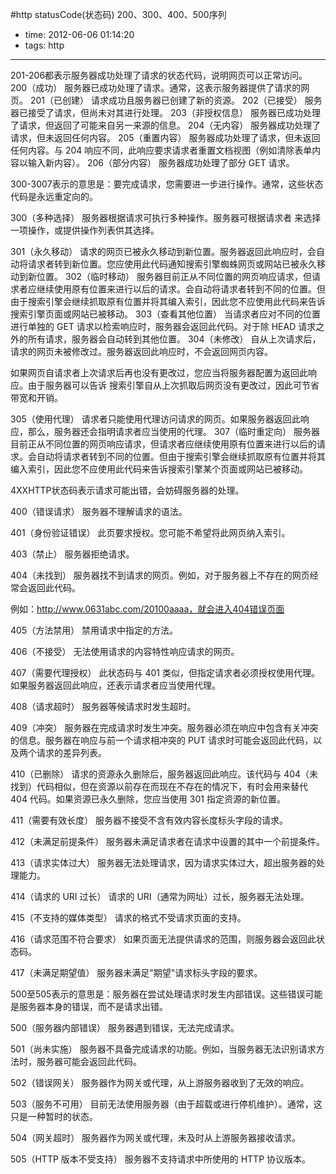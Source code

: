 #http statusCode(状态码) 200、300、400、500序列

- time: 2012-06-06 01:14:20
- tags: http

---

201-206都表示服务器成功处理了请求的状态代码，说明网页可以正常访问。
200（成功）  服务器已成功处理了请求。通常，这表示服务器提供了请求的网页。
201（已创建）  请求成功且服务器已创建了新的资源。 
202（已接受）  服务器已接受了请求，但尚未对其进行处理。 
203（非授权信息）  服务器已成功处理了请求，但返回了可能来自另一来源的信息。 
204（无内容）  服务器成功处理了请求，但未返回任何内容。 
205（重置内容） 服务器成功处理了请求，但未返回任何内容。与 204 响应不同，此响应要求请求者重置文档视图（例如清除表单内容以输入新内容）。 
206（部分内容）  服务器成功处理了部分 GET 请求。

300-3007表示的意思是：要完成请求，您需要进一步进行操作。通常，这些状态代码是永远重定向的。

300（多种选择）  服务器根据请求可执行多种操作。服务器可根据请求者 来选择一项操作，或提供操作列表供其选择。 

301（永久移动）  请求的网页已被永久移动到新位置。服务器返回此响应时，会自动将请求者转到新位置。您应使用此代码通知搜索引擎蜘蛛网页或网站已被永久移动到新位置。 
302（临时移动） 服务器目前正从不同位置的网页响应请求，但请求者应继续使用原有位置来进行以后的请求。会自动将请求者转到不同的位置。但由于搜索引擎会继续抓取原有位置并将其编入索引，因此您不应使用此代码来告诉搜索引擎页面或网站已被移动。 
303（查看其他位置） 当请求者应对不同的位置进行单独的 GET 请求以检索响应时，服务器会返回此代码。对于除 HEAD 请求之外的所有请求，服务器会自动转到其他位置。 
304（未修改） 自从上次请求后，请求的网页未被修改过。服务器返回此响应时，不会返回网页内容。

如果网页自请求者上次请求后再也没有更改过，您应当将服务器配置为返回此响应。由于服务器可以告诉 搜索引擎自从上次抓取后网页没有更改过，因此可节省带宽和开销。 

305（使用代理） 请求者只能使用代理访问请求的网页。如果服务器返回此响应，那么，服务器还会指明请求者应当使用的代理。 
307（临时重定向）  服务器目前正从不同位置的网页响应请求，但请求者应继续使用原有位置来进行以后的请求。会自动将请求者转到不同的位置。但由于搜索引擎会继续抓取原有位置并将其编入索引，因此您不应使用此代码来告诉搜索引擎某个页面或网站已被移动。

4XXHTTP状态码表示请求可能出错，会妨碍服务器的处理。

400（错误请求） 服务器不理解请求的语法。 

401（身份验证错误） 此页要求授权。您可能不希望将此网页纳入索引。 

403（禁止） 服务器拒绝请求。

404（未找到） 服务器找不到请求的网页。例如，对于服务器上不存在的网页经常会返回此代码。

例如：http://www.0631abc.com/20100aaaa，就会进入404错误页面

405（方法禁用） 禁用请求中指定的方法。

406（不接受） 无法使用请求的内容特性响应请求的网页。 

407（需要代理授权） 此状态码与 401 类似，但指定请求者必须授权使用代理。如果服务器返回此响应，还表示请求者应当使用代理。 

408（请求超时） 服务器等候请求时发生超时。 

409（冲突） 服务器在完成请求时发生冲突。服务器必须在响应中包含有关冲突的信息。服务器在响应与前一个请求相冲突的 PUT 请求时可能会返回此代码，以及两个请求的差异列表。 

410（已删除） 请求的资源永久删除后，服务器返回此响应。该代码与 404（未找到）代码相似，但在资源以前存在而现在不存在的情况下，有时会用来替代 404 代码。如果资源已永久删除，您应当使用 301 指定资源的新位置。 

411（需要有效长度） 服务器不接受不含有效内容长度标头字段的请求。 

412（未满足前提条件） 服务器未满足请求者在请求中设置的其中一个前提条件。 

413（请求实体过大） 服务器无法处理请求，因为请求实体过大，超出服务器的处理能力。 

414（请求的 URI 过长） 请求的 URI（通常为网址）过长，服务器无法处理。 

415（不支持的媒体类型） 请求的格式不受请求页面的支持。 

416（请求范围不符合要求） 如果页面无法提供请求的范围，则服务器会返回此状态码。 

417（未满足期望值） 服务器未满足"期望"请求标头字段的要求。

500至505表示的意思是：服务器在尝试处理请求时发生内部错误。这些错误可能是服务器本身的错误，而不是请求出错。

500（服务器内部错误）  服务器遇到错误，无法完成请求。 

501（尚未实施） 服务器不具备完成请求的功能。例如，当服务器无法识别请求方法时，服务器可能会返回此代码。 

502（错误网关） 服务器作为网关或代理，从上游服务器收到了无效的响应。 

503（服务不可用） 目前无法使用服务器（由于超载或进行停机维护）。通常，这只是一种暂时的状态。 

504（网关超时）  服务器作为网关或代理，未及时从上游服务器接收请求。 

505（HTTP 版本不受支持） 服务器不支持请求中所使用的 HTTP 协议版本。 
